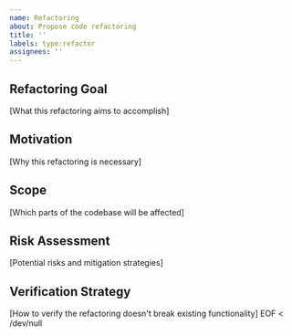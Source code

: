 ```yaml
---
name: Refactoring
about: Propose code refactoring
title: ''
labels: type:refactor
assignees: ''
---
```


## Refactoring Goal
[What this refactoring aims to accomplish]

## Motivation
[Why this refactoring is necessary]

## Scope
[Which parts of the codebase will be affected]

## Risk Assessment
[Potential risks and mitigation strategies]

## Verification Strategy
[How to verify the refactoring doesn't break existing functionality]
EOF < /dev/null